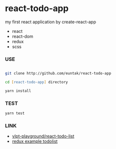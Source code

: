 # react-todo-app
my first react application by create-react-app

* react
* react-dom
* redux
* scss

### USE

```zsh

git clone http://github.com/euntak/react-todo-app

cd [react-todo-app] directory

yarn install

```

### TEST

```zsh
yarn test
```


### LINK 
* [vlpt-playground/react-todo-list](https://github.com/vlpt-playground/react-todo-list)
* [redux example todolist](https://github.com/reactjs/redux/tree/master/examples)
